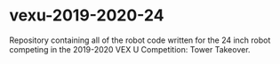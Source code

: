 # vexu-2019-2020-24
Repository containing all of the robot code written for the 24 inch robot competing in the 2019-2020 VEX U Competition: Tower Takeover.
